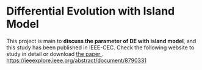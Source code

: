 # Differential Evolution with Island Model
This project is main to **discuss the parameter of DE with island model**, and this study has been published in IEEE-CEC. Check the following website to study in detail or download <a href="https://github.com/CodeGoood/differential-evolution-with-island-model/blob/master/Empirical%20Analysis%20of%20Island%20Model%20on%20Large%20Scale%20Global%20Optimization.pdf"> the paper </a>.  
https://ieeexplore.ieee.org/abstract/document/8790331
